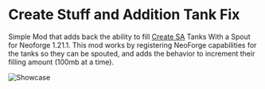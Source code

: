 # Create Stuff and Addition Tank Fix
Simple Mod that adds back the ability to fill [Create SA](https://modrinth.com/mod/create-stuff-additions) Tanks With a Spout for Neoforge 1.21.1.
This mod works by registering NeoForge capabilities for the tanks so they can be spouted, and adds the behavior to increment their filling amount (100mb at a time).

![Showcase](https://cdn.modrinth.com/data/cached_images/db633e7972a9ee684a4bb85ab3abe9c3b657ec81.png)